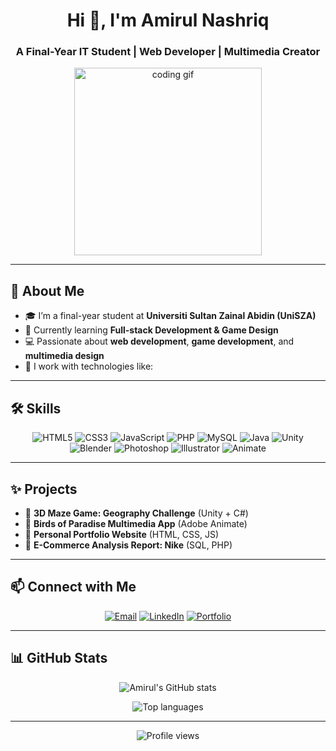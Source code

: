 <h1 align="center">Hi 👋, I'm Amirul Nashriq</h1>
<h3 align="center">A Final-Year IT Student | Web Developer | Multimedia Creator</h3>

<p align="center">
  <img src="https://media.giphy.com/media/qgQUggAC3Pfv687qPC/giphy.gif" width="300" alt="coding gif">
</p>

---

## 🚀 About Me

- 🎓 I’m a final-year student at **Universiti Sultan Zainal Abidin (UniSZA)**  
- 🌱 Currently learning **Full-stack Development & Game Design**  
- 💻 Passionate about **web development**, **game development**, and **multimedia design**  
- 📝 I work with technologies like:
  
---

## 🛠 Skills

<p align="center">
  <img src="https://img.shields.io/badge/HTML5-E34F26?logo=html5&logoColor=white" alt="HTML5"/>
  <img src="https://img.shields.io/badge/CSS3-1572B6?logo=css3&logoColor=white" alt="CSS3"/>
  <img src="https://img.shields.io/badge/JavaScript-F7DF1E?logo=javascript&logoColor=black" alt="JavaScript"/>
  <img src="https://img.shields.io/badge/PHP-777BB4?logo=php&logoColor=white" alt="PHP"/>
  <img src="https://img.shields.io/badge/MySQL-4479A1?logo=mysql&logoColor=white" alt="MySQL"/>
  <img src="https://img.shields.io/badge/Java-007396?logo=java&logoColor=white" alt="Java"/>
  <img src="https://img.shields.io/badge/Unity-000000?logo=unity&logoColor=white" alt="Unity"/>
  <img src="https://img.shields.io/badge/Blender-F5792A?logo=blender&logoColor=white" alt="Blender"/>
  <img src="https://img.shields.io/badge/Photoshop-31A8FF?logo=adobe-photoshop&logoColor=white" alt="Photoshop"/>
  <img src="https://img.shields.io/badge/Illustrator-FF9A00?logo=adobe-illustrator&logoColor=white" alt="Illustrator"/>
  <img src="https://img.shields.io/badge/Animate-FF0000?logo=adobe-animate&logoColor=white" alt="Animate"/>
</p>

---

## ✨ Projects

- 🔹 **3D Maze Game: Geography Challenge** (Unity + C#)
- 🔹 **Birds of Paradise Multimedia App** (Adobe Animate)
- 🔹 **Personal Portfolio Website** (HTML, CSS, JS)
- 🔹 **E-Commerce Analysis Report: Nike** (SQL, PHP)

---

## 📫 Connect with Me

<p align="center">
  <a href="mailto:amirul.yourmail@example.com"><img src="https://img.shields.io/badge/Email-D14836?logo=gmail&logoColor=white" alt="Email"/></a>
  <a href="https://linkedin.com/in/yourlinkedin"><img src="https://img.shields.io/badge/LinkedIn-0077B5?logo=linkedin&logoColor=white" alt="LinkedIn"/></a>
  <a href="https://your-portfolio.com"><img src="https://img.shields.io/badge/Portfolio-FF5722?logo=firefox-browser&logoColor=white" alt="Portfolio"/></a>
</p>

---

## 📊 GitHub Stats

<p align="center">
  <img src="https://github-readme-stats.vercel.app/api?username=yourusername&show_icons=true&theme=tokyonight" alt="Amirul's GitHub stats">
</p>

<p align="center">
  <img src="https://github-readme-stats.vercel.app/api/top-langs/?username=yourusername&layout=compact&theme=tokyonight" alt="Top languages">
</p>

---

<p align="center">
  <img src="https://komarev.com/ghpvc/?username=yourusername&style=flat-square&color=blue" alt="Profile views"/>
</p>

